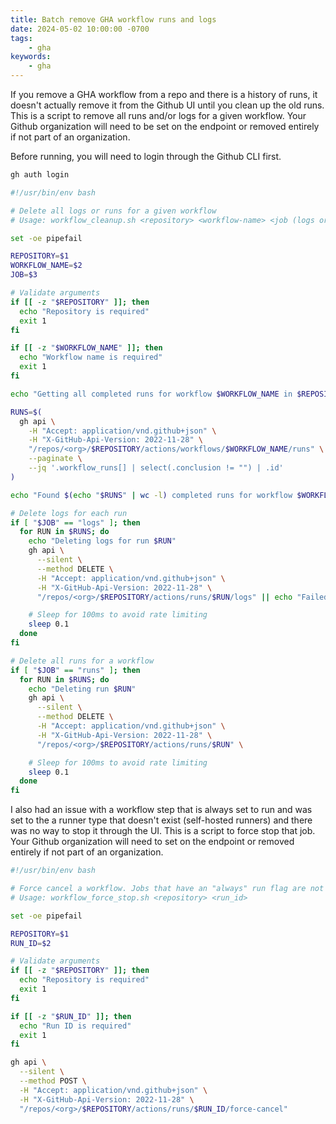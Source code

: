 ```yaml
---
title: Batch remove GHA workflow runs and logs 
date: 2024-05-02 10:00:00 -0700
tags:
    - gha
keywords:
    - gha
---
```


If you remove a GHA workflow from a repo and there is a history of runs, it doesn't actually remove it from the Github UI until you clean up the old runs. This is a script to remove all runs and/or logs for a given workflow. Your Github organization will need to be set on the endpoint or removed entirely if not part of an organization. 

Before running, you will need to login through the Github CLI first.
```bash
gh auth login
```

```bash
#!/usr/bin/env bash

# Delete all logs or runs for a given workflow
# Usage: workflow_cleanup.sh <repository> <workflow-name> <job (logs or runs)>

set -oe pipefail

REPOSITORY=$1
WORKFLOW_NAME=$2
JOB=$3

# Validate arguments
if [[ -z "$REPOSITORY" ]]; then
  echo "Repository is required"
  exit 1
fi

if [[ -z "$WORKFLOW_NAME" ]]; then
  echo "Workflow name is required"
  exit 1
fi

echo "Getting all completed runs for workflow $WORKFLOW_NAME in $REPOSITORY"

RUNS=$(
  gh api \
    -H "Accept: application/vnd.github+json" \
    -H "X-GitHub-Api-Version: 2022-11-28" \
    "/repos/<org>/$REPOSITORY/actions/workflows/$WORKFLOW_NAME/runs" \
    --paginate \
    --jq '.workflow_runs[] | select(.conclusion != "") | .id'
)

echo "Found $(echo "$RUNS" | wc -l) completed runs for workflow $WORKFLOW_NAME"

# Delete logs for each run
if [ "$JOB" == "logs" ]; then
  for RUN in $RUNS; do
    echo "Deleting logs for run $RUN"
    gh api \
      --silent \
      --method DELETE \
      -H "Accept: application/vnd.github+json" \
      -H "X-GitHub-Api-Version: 2022-11-28" \
      "/repos/<org>/$REPOSITORY/actions/runs/$RUN/logs" || echo "Failed to delete logs for run $RUN"

    # Sleep for 100ms to avoid rate limiting
    sleep 0.1
  done
fi

# Delete all runs for a workflow
if [ "$JOB" == "runs" ]; then
  for RUN in $RUNS; do
    echo "Deleting run $RUN"
    gh api \
      --silent \
      --method DELETE \
      -H "Accept: application/vnd.github+json" \
      -H "X-GitHub-Api-Version: 2022-11-28" \
      "/repos/<org>/$REPOSITORY/actions/runs/$RUN" \

    # Sleep for 100ms to avoid rate limiting
    sleep 0.1
  done
fi
```

I also had an issue with a workflow step that is always set to run and was set to the a runner type that doesn't exist (self-hosted runners) and there was no way to stop it through the UI. This is a script to force stop that job. Your Github organization will need to set on the endpoint or removed entirely if not part of an organization.

```bash
#!/usr/bin/env bash

# Force cancel a workflow. Jobs that have an "always" run flag are not cancellable through the UI.
# Usage: workflow_force_stop.sh <repository> <run_id>

set -oe pipefail

REPOSITORY=$1
RUN_ID=$2

# Validate arguments
if [[ -z "$REPOSITORY" ]]; then
  echo "Repository is required"
  exit 1
fi

if [[ -z "$RUN_ID" ]]; then
  echo "Run ID is required"
  exit 1
fi

gh api \
  --silent \
  --method POST \
  -H "Accept: application/vnd.github+json" \
  -H "X-GitHub-Api-Version: 2022-11-28" \
  "/repos/<org>/$REPOSITORY/actions/runs/$RUN_ID/force-cancel"
```
